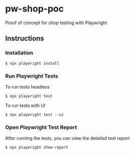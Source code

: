 # pw-shop-poc

Proof of concept for shop testing with Playwright

## Instructions

### Installation

```console
$ npx playwright install
```

### Run Playwright Tests

To run tests headless
```console
$ npx playwright test
```

To run tests with UI
```console
$ npx playwright test --ui
```

### Open Playwright Test Report

After running the tests, you can view the detailed test report

```console
$ npx playwright show-report
```
